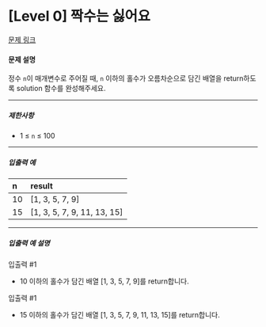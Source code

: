 # [Level 0] 짝수는 싫어요

[문제 링크](https://school.programmers.co.kr/learn/challenges?order=recent&levels=0&languages=csharp&page=11)

#### 문제 설명

정수 ```n```이 매개변수로 주어질 때, ```n``` 이하의 홀수가 오름차순으로 담긴 배열을 return하도록 solution 함수를 완성해주세요.

---

##### 제한사항

- 1 ≤ ```n``` ≤ 100

---

##### 입출력 예

|n|result|
|:---|:---|
|10|[1, 3, 5, 7, 9]|
|15|[1, 3, 5, 7, 9, 11, 13, 15]|

---

##### 입출력 예 설명

입출력 #1

- 10 이하의 홀수가 담긴 배열 [1, 3, 5, 7, 9]를 return합니다.

입출력 #1

- 15 이하의 홀수가 담긴 배열 [1, 3, 5, 7, 9, 11, 13, 15]를 return합니다.
